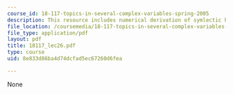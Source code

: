 ```yaml
---
course_id: 18-117-topics-in-several-complex-variables-spring-2005
description: This resource includes numerical derivation of symlectic hodge theory.
file_location: /coursemedia/18-117-topics-in-several-complex-variables-spring-2005/8e833d86ba4d74dcfad5ec67260d6fea_18117_lec26.pdf
file_type: application/pdf
layout: pdf
title: 18117_lec26.pdf
type: course
uid: 8e833d86ba4d74dcfad5ec67260d6fea

---
```

None
